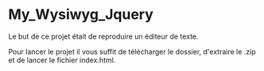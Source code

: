 # My_Wysiwyg_Jquery

Le but de ce projet était de reproduire un éditeur de texte.

Pour lancer le projet il vous suffit de télécharger le dossier, d'extraire le .zip et de lancer le fichier index.html.
